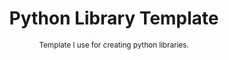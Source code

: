 <div align="center">

  # Python Library Template

  <sub>Template I use for creating python libraries.</sub>

</div>